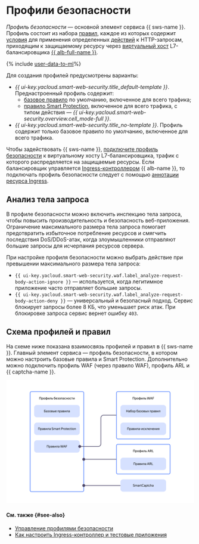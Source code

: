# Профили безопасности

_Профиль безопасности_ — основной элемент сервиса {{ sws-name }}. Профиль состоит из набора [правил](rules.md), каждое из которых содержит [условия](conditions.md) для применения определенных [действий](rules.md#rule-action) к HTTP-запросам, приходящим к защищаемому ресурсу через [виртуальный хост](../../application-load-balancer/concepts/http-router.md#virtual-host) L7-балансировщика [{{ alb-full-name }}](../../application-load-balancer/concepts/index.md).

{% include [user-data-to-ml](../../_includes/smartwebsecurity/user-data-to-ml.md)%}

Для создания профилей предусмотрены варианты:
  * _{{ ui-key.yacloud.smart-web-security.title_default-template }}_. Преднастроенный профиль содержит:
    * [базовое правило](rules.md#base-rules) по умолчанию, включенное для всего трафика;
    * [правило Smart Protection](rules.md#smart-protection-rules), включенное для всего трафика, с типом действия — _{{ ui-key.yacloud.smart-web-security.overview.cell_mode-full }}_.
  * _{{ ui-key.yacloud.smart-web-security.title_no-template }}_. Профиль содержит только базовое правило по умолчанию, включенное для всего трафика.

Чтобы задействовать {{ sws-name }}, [подключите профиль безопасности](../operations/host-connect.md) к виртуальному хосту L7-балансировщика, трафик с которого распределяется на защищаемые ресурсы. Если балансировщик управляется [Ingress-контроллером](../../application-load-balancer/tools/k8s-ingress-controller/index.md) {{ alb-name }}, то подключать профиль безопасности следует с помощью [аннотации ресурса Ingress](../../application-load-balancer/k8s-ref/ingress.md).

## Анализ тела запроса

В профиле безопасности можно включить инспекцию тела запроса, чтобы повысить производительность и безопасность веб-приложения. Ограничение максимального размера тела запроса помогает предотвратить избыточное потребление ресурсов и смягчить последствия DoS/DDoS-атак, когда злоумышленники отправляют большие запросы для исчерпания ресурсов сервера.

При настройке профиля безопасности можно выбрать действие при превышении максимального размера тела запроса:

* `{{ ui-key.yacloud.smart-web-security.waf.label_analyze-request-body-action-ignore }}` — используется, когда легитимное приложение часто отправляет большие запросы.
* `{{ ui-key.yacloud.smart-web-security.waf.label_analyze-request-body-action-deny }}` — универсальный и безопасный подход. Сервис блокирует запросы более 8 КБ, что уменьшает риск атак. При блокировке запроса сервис вернет ошибку `403`.

## Схема профилей и правил

На схеме ниже показана взаимосвязь профилей и правил в {{ sws-name }}. Главный элемент сервиса — профиль безопасности, в котором можно настроить базовые правила и Smart Protection. Дополнительно можно подключить профиль WAF (через правило WAF), профиль ARL и {{ captcha-name }}.

![profiles-rules](../../_assets/smartwebsecurity/profiles-rules.svg)

#### См. также {#see-also}

* [Управление профилями безопасности](../operations/index.md#profiles)
* [Как настроить Ingress-контроллер и тестовые приложения](../../managed-kubernetes/tutorials/alb-ingress-controller.md#create-ingress-and-apps)

